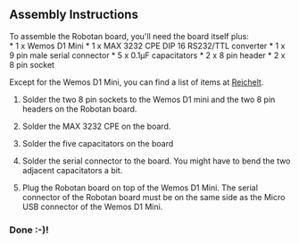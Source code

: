 <H2>Assembly Instructions</H2>
To assemble the Robotan board, you'll need the board itself plus:  
<BR>
  * 1 x Wemos D1 Mini
  * 1 x MAX 3232 CPE DIP 16 RS232/TTL converter
  * 1 x 9 pin male serial connector
  * 5 x 0.1µF capacitators
  * 2 x 8 pin header
  * 2 x 8 pin socket

Except for the Wemos D1 Mini, you can find a list of items at <A HREF="https://www.reichelt.de/my/1409494">Reichelt</A>.

1. Solder the two 8 pin sockets to the Wemos D1 mini and the two 8 pin headers on the Robotan board.

2. Solder the MAX 3232 CPE on the board.

3. Solder the five capacitators on the board

4. Solder the serial connector to the board. You might have to bend the two adjacent capacitators a bit.

5. Plug the Robotan board on top of the Wemos D1 Mini. The serial connector of the Robotan board must be on the same side as the Micro USB 
connector of the Wemos D1 Mini.

<H3>Done :-)!</H3>
